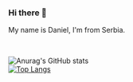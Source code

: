 ### Hi there 👋

<!--
**DanielRaubal/DanielRaubal** is a ✨ _special_ ✨ repository because its `README.md` (this file) appears on your GitHub profile.

Here are some ideas to get you started:

- 🔭 I’m currently working on ...
- 🌱 I’m currently learning ...
- 👯 I’m looking to collaborate on ...
- 🤔 I’m looking for help with ...
- 💬 Ask me about ...
- 📫 How to reach me: ...
- 😄 Pronouns: ...
- ⚡ Fun fact: ...

[<kbd> <br> KeyBinding Button <br> </kbd>][KBD]
-->

My name is Daniel, I'm from Serbia.

<br>

![Anurag's GitHub stats](https://github-readme-stats.vercel.app/api?username=DanielRaubal&show_icons=true&theme=radical)
<br>
[![Top Langs](https://github-readme-stats.vercel.app/api/top-langs/?username=DanielRaubal&hide_progress=true)](https://github.com/anuraghazra/github-readme-stats)
